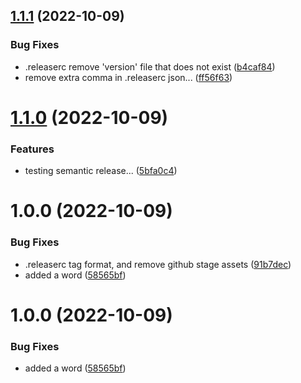 ## [1.1.1](https://github.com/sradc/notes/compare/notes-archive-1.1.0...notes-archive-1.1.1) (2022-10-09)


### Bug Fixes

* .releaserc remove 'version' file that does not exist ([b4caf84](https://github.com/sradc/notes/commit/b4caf843de87e200179a1ef89a9550d2d6b47144))
* remove extra comma in .releaserc json... ([ff56f63](https://github.com/sradc/notes/commit/ff56f63e9bee51cefd6e7eb8cffd734cfc6bf55d))

# [1.1.0](https://github.com/sradc/notes/compare/notes-archive-1.0.0...notes-archive-1.1.0) (2022-10-09)


### Features

* testing semantic release... ([5bfa0c4](https://github.com/sradc/notes/commit/5bfa0c4560920ee8ac7a3790335253d4c46bbd8a))

# 1.0.0 (2022-10-09)


### Bug Fixes

* .releaserc tag format, and remove github stage assets ([91b7dec](https://github.com/sradc/notes/commit/91b7dec785e9ae468f8d1a5afc5fe8946a084675))
* added a word ([58565bf](https://github.com/sradc/notes/commit/58565bf25bb0ad4ad813710b4f7e8c4364ad3042))

# 1.0.0 (2022-10-09)


### Bug Fixes

* added a word ([58565bf](https://github.com/sradc/notes/commit/58565bf25bb0ad4ad813710b4f7e8c4364ad3042))
